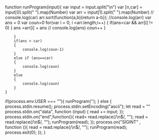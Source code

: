 function runProgram(input){
    var input = input.split("\n")
    var [n,car]  = input[0].split(" ").map(Number)
        var arr = input[1].split(" ").map(Number)
       // console.log(car)
        arr.sort(function(a,b){return a-b});
        //console.log(arr)
        var ans = 0
        var coun=0
        for(var i = 0; i <arr.length;i++)
        {
            if(ans<car && arr[i] != 0)
            {
                ans =arr[i] + ans
               // console.log(ans)
                coun++
            }
             
        }
        if(ans > car)
        {
            console.log(coun-1)
        }
        else if (ans==car)
        {
            console.log(coun)
        }
        else
        {
            console.log(coun)
        }
    }
     
    
    





if(process.env.USER === ""){
    runProgram('');
}
else {
    process.stdin.resume();
    process.stdin.setEncoding("ascii");
    let read = ""
    process.stdin.on("data", function (input) {
        read += input; 
    }); 
    process.stdin.on("end",function(){
        read= read.replace(/\n$/, "");
        read = read.replace(/\n$/, "");
        runProgram(read);
    });
    process.on("SIGINT" , function (){
        read = read.replace(/\n$/, "");
        runProgram(read);
        process.exit(0);
    });
}
